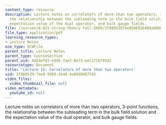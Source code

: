 ```yaml
---
content_type: resource
description: Lecture notes on correlators of more than two operators, 3-point functions,
  the relationship between the subleading term in the bulk field solution and the
  expectation value of the dual operator, and bulk gauge fields.
file: /courses/8-821-string-theory-fall-2008/2f8805397ee8506926404a60d8d677d2_lecture16.pdf
file_type: application/pdf
learning_resource_types:
- Lecture Notes
ocw_type: OCWFile
parent_title: Lecture Notes
parent_type: CourseSection
parent_uid: 4ab4ef81-e995-7ae2-8e73-eec271679242
resourcetype: Document
title: 'Lecture 16: Correlators of more than two operators'
uid: 2f880539-7ee8-5069-2640-4a60d8d677d2
video_files:
  video_thumbnail_file: null
video_metadata:
  youtube_id: null
---
```

Lecture notes on correlators of more than two operators, 3-point functions, the relationship between the subleading term in the bulk field solution and the expectation value of the dual operator, and bulk gauge fields.

